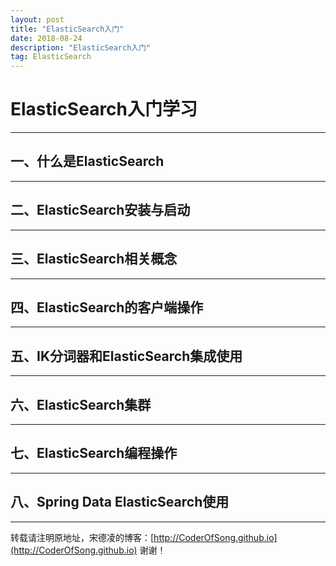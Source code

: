 ```yaml
---
layout: post
title: "ElasticSearch入门"
date: 2018-08-24 
description: "ElasticSearch入门"
tag: ElasticSearch 
---   
```


# ElasticSearch入门学习

-----

## 一、什么是ElasticSearch



-----

## 二、ElasticSearch安装与启动



-----

## 三、ElasticSearch相关概念



-----

## 四、ElasticSearch的客户端操作



-----

## 五、IK分词器和ElasticSearch集成使用



-----

## 六、ElasticSearch集群



-----

## 七、ElasticSearch编程操作



-----

## 八、Spring Data ElasticSearch使用



------

转载请注明原地址，宋德凌的博客：[http://CoderOfSong.github.io](http://CoderOfSong.github.io) 谢谢！